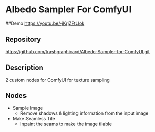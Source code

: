 # Albedo Sampler For ComfyUI

##Demo
<https://youtu.be/-jKrjZFtUok>

## Repository
<https://github.com/trashgraphicard/Albedo-Sampler-for-ComfyUI.git>

## Description
2 custom nodes for ComfyUI for texture sampling

## Nodes
- Sample Image
	- Remove shadows & lighting information from the input image
- Make Seamless Tile
	- Inpaint the seams to make the image tilable
